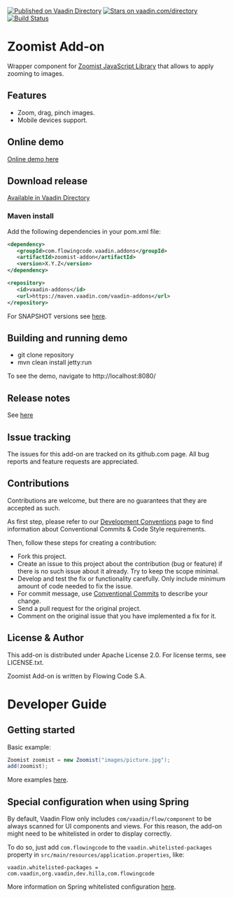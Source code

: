 [![Published on Vaadin Directory](https://img.shields.io/badge/Vaadin%20Directory-published-00b4f0.svg)](https://vaadin.com/directory/component/zoomist-add-on)
[![Stars on vaadin.com/directory](https://img.shields.io/vaadin-directory/star/zoomist-add-on.svg)](https://vaadin.com/directory/component/zoomist-add-on)
[![Build Status](https://jenkins.flowingcode.com/job/Zoomist-addon/badge/icon)](https://jenkins.flowingcode.com/job/Zoomist-addon)

# Zoomist Add-on

Wrapper component for [Zoomist JavaScript Library](https://npm.io/package/zoomist) that allows to apply zooming to images.


## Features

* Zoom, drag, pinch images.
* Mobile devices support.

## Online demo

[Online demo here](http://addonsv24.flowingcode.com/zoomist)

## Download release

[Available in Vaadin Directory](https://vaadin.com/directory/component/zoomist-add-on)

### Maven install

Add the following dependencies in your pom.xml file:

```xml
<dependency>
   <groupId>com.flowingcode.vaadin.addons</groupId>
   <artifactId>zoomist-addon</artifactId>
   <version>X.Y.Z</version>
</dependency>
```
<!-- the above dependency should be updated with latest released version information -->

```xml
<repository>
   <id>vaadin-addons</id>
   <url>https://maven.vaadin.com/vaadin-addons</url>
</repository>
```

For SNAPSHOT versions see [here](https://maven.flowingcode.com/snapshots/).

## Building and running demo

- git clone repository
- mvn clean install jetty:run

To see the demo, navigate to http://localhost:8080/

## Release notes

See [here](https://github.com/FlowingCode/Zoomist/releases)

## Issue tracking

The issues for this add-on are tracked on its github.com page. All bug reports and feature requests are appreciated. 

## Contributions

Contributions are welcome, but there are no guarantees that they are accepted as such. 

As first step, please refer to our [Development Conventions](https://github.com/FlowingCode/DevelopmentConventions) page to find information about Conventional Commits & Code Style requirements.

Then, follow these steps for creating a contribution:

- Fork this project.
- Create an issue to this project about the contribution (bug or feature) if there is no such issue about it already. Try to keep the scope minimal.
- Develop and test the fix or functionality carefully. Only include minimum amount of code needed to fix the issue.
- For commit message, use [Conventional Commits](https://github.com/FlowingCode/DevelopmentConventions/blob/main/conventional-commits.md) to describe your change.
- Send a pull request for the original project.
- Comment on the original issue that you have implemented a fix for it.

## License & Author

This add-on is distributed under Apache License 2.0. For license terms, see LICENSE.txt.

Zoomist Add-on is written by Flowing Code S.A.

# Developer Guide

## Getting started

Basic example: 
```java
Zoomist zoomist = new Zoomist("images/picture.jpg");
add(zoomist);
```

More examples [here](https://github.com/FlowingCode/Zoomist/blob/initial-implementation/src/test/java/com/flowingcode/vaadin/addons/Zoomist/ZoomistDemoView.java). 

## Special configuration when using Spring

By default, Vaadin Flow only includes ```com/vaadin/flow/component``` to be always scanned for UI components and views. For this reason, the add-on might need to be whitelisted in order to display correctly. 

To do so, just add ```com.flowingcode``` to the ```vaadin.whitelisted-packages``` property in ```src/main/resources/application.properties```, like:

```vaadin.whitelisted-packages = com.vaadin,org.vaadin,dev.hilla,com.flowingcode```
 
More information on Spring whitelisted configuration [here](https://vaadin.com/docs/latest/integrations/spring/configuration/#configure-the-scanning-of-packages).
